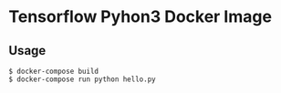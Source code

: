 Tensorflow Pyhon3 Docker Image
==================================================

Usage
--------------------------------------------------

    $ docker-compose build
    $ docker-compose run python hello.py

